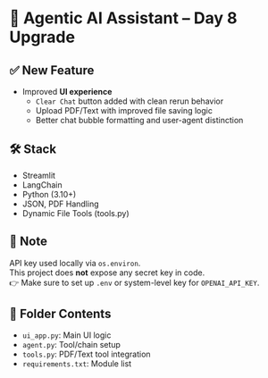 # 🤖 Agentic AI Assistant – Day 8 Upgrade

## ✅ New Feature
- Improved **UI experience**
  - `Clear Chat` button added with clean rerun behavior
  - Upload PDF/Text with improved file saving logic
  - Better chat bubble formatting and user-agent distinction

## 🛠️ Stack
- Streamlit
- LangChain
- Python (3.10+)
- JSON, PDF Handling
- Dynamic File Tools (tools.py)

## 🔐 Note
API key used locally via `os.environ`.  
This project does **not** expose any secret key in code.  
👉 Make sure to set up `.env` or system-level key for `OPENAI_API_KEY`.

## 📂 Folder Contents
- `ui_app.py`: Main UI logic
- `agent.py`: Tool/chain setup
- `tools.py`: PDF/Text tool integration
- `requirements.txt`: Module list


